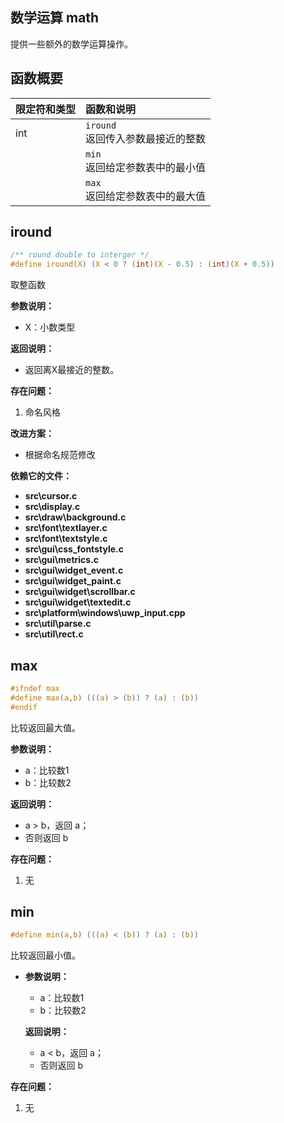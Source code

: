 ## 数学运算 math

提供一些额外的数学运算操作。

## 函数概要

| 限定符和类型 | 函数和说明                              |
| :----------- | :-------------------------------------- |
| int          | `iround` <br />返回传入参数最接近的整数 |
|              | `min`<br />返回给定参数表中的最小值     |
|              | `max`<br />返回给定参数表中的最大值     |

## iround

```c
/** round double to interger */
#define iround(X) (X < 0 ? (int)(X - 0.5) : (int)(X + 0.5))

```

取整函数

**参数说明：**

- X：小数类型

**返回说明：**

- 返回离X最接近的整数。

**存在问题：**

1. 命名风格

**改进方案：**

- 根据命名规范修改

**依赖它的文件：**

- **src\cursor.c**
- **src\display.c**
- **src\draw\background.c**
- **src\font\textlayer.c**
- **src\font\textstyle.c**
- **src\gui\css_fontstyle.c**
- **src\gui\metrics.c**
- **src\gui\widget_event.c**
- **src\gui\widget_paint.c**
- **src\gui\widget\scrollbar.c**
- **src\gui\widget\textedit.c**
- **src\platform\windows\uwp_input.cpp**
- **src\util\parse.c**
- **src\util\rect.c**


## max

```c
#ifndef max
#define max(a,b) (((a) > (b)) ? (a) : (b))
#endif
```

比较返回最大值。

**参数说明：**

- a：比较数1
- b：比较数2

**返回说明：**

- a > b，返回 a；
- 否则返回 b

**存在问题：**

1. 无

## min

```c
#define min(a,b) (((a) < (b)) ? (a) : (b))
```

比较返回最小值。

- **参数说明：**

  - a：比较数1
  - b：比较数2

  **返回说明：**

  - a < b，返回 a；
  - 否则返回 b

**存在问题：**

1. 无
